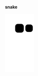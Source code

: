 
<!--
**lmxyjy/lmxyjy** is a ✨ _special_ ✨ repository because its `README.md` (this file) appears on your GitHub profile.
   
Here are some ideas to get you started:    
      
- 🔭 I’m currently working on  ...         
- 🌱 I’m currently learning ...          
- 👯 I’m looking to collaborate on ...        
- 🤔 I’m looking for help with ... 
- 💬 Ask me about ...    
- 📫 How to reach me: ...   
- 😄 Pronouns: ... 
- ⚡ Fun fact: ... contribs 
--> 
<!-- 
![icons8-level-up-your-coding-skills-and-quickly-land-a-job-14](https://user-images.githubusercontent.com/48620706/157663392-bf508ac4-1b2e-4618-9b8a-20a65913b074.png)LeetCode：[web_thomas](https://leetcode-cn.com/u/web_thomas/) | Blog：[thomas-void0](https://github.com/thomas-void0/blogs) -->
<!-- 
**stats**

[![Top Langs](https://github-readme-stats.vercel.app/api/top-langs/?username=thomas-void0&layout=compact&theme=default&hide_border=true)](https://github.com/anuraghazra/github-readme-stats)[![Anurag's GitHub stats](https://github-readme-stats.vercel.app/api?username=thomas-void0&show_icons=true&hide=stars&include_all_commits=true&count_private=true&line_height=24&theme=default&hide_border=true)](https://github.com/anuraghazra/github-readme-stats) -->

**snake** 

![my snake](https://github.com/thomas-void0/thomas-void0/blob/output/github-snake.svg)

<!-- **profile-3d-contrib**  

![profile-3d-contrib](./profile-3d-contrib/profile-green-animate.svg) -->
  
  
 
